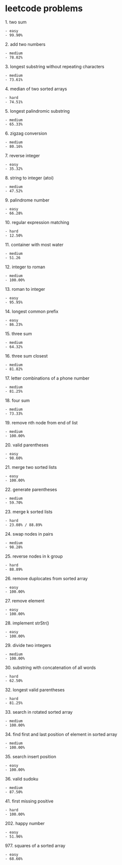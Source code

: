 # leetcode problems

1\. two sum

    - easy
    - 99.90%
   
2\. add two numbers

    - medium
    - 78.02%
   
3\. longest substring without repeating characters

    - medium
    - 73.61%
   
4\. median of two sorted arrays

    - hard
    - 74.51%
   
5\. longest palindromic substring

    - medium
    - 65.33%
   
6\. zigzag conversion

    - medium
    - 80.16%
   
7\. reverse integer

    - easy
    - 35.32%
   
8\. string to integer (atoi)

    - medium
    - 47.52%
   
9\. palindrome number

    - easy
    - 66.28%
   
10\. regular expression matching

    - hard
    - 12.50%
    
11\. container with most water

    - medium
    - 51.26
12\. integer to roman

    - medium
    - 100.00%
13\. roman to integer

    - easy
    - 95.95%
14\. longest common prefix

    - easy
    - 86.23%
15\. three sum

    - medium
    - 64.32%
16\. three sum closest

    - medium
    - 81.82%
17\. letter combinations of a phone number

    - medium
    - 81.25%
18\. four sum

    - medium
    - 73.33%
19\. remove nth node from end of list

    - medium
    - 100.00%
20\. valid parentheses

    - easy
    - 98.60%
21\. merge two sorted lists

    - easy
    - 100.00%
22\. generate parentheses

    - medium
    - 59.70%
23\. merge k sorted lists

    - hard
    - 23.08% / 88.89%
24\. swap nodes in pairs

    - medium
    - 98.28%
25\. reverse nodes in k group

    - hard
    - 88.89%
26\. remove duplocates from sorted array

    - easy
    - 100.00%
27\. remove element

    - easy
    - 100.00%
28\. implement strStr()

    - easy
    - 100.00%
29\. divide two integers

    - medium
    - 100.00%
30\. substring with concatenation of all words

    - hard
    - 62.50%
32\. longest valid parentheses

    - hard
    - 81.25%
33\. search in rotated sorted array

    - medium
    - 100.00%
34\. find first and last position of element in sorted array

    - medium
    - 100.00%
35\. search insert position

    - easy
    - 100.00%
36\. valid sudoku

    - medium
    - 87.50%
41\. first missing positive

    - hard
    - 100.00%
202\. happy number

    - easy
    - 51.96%
977\. squares of a sorted array

    - easy
    - 68.66%
